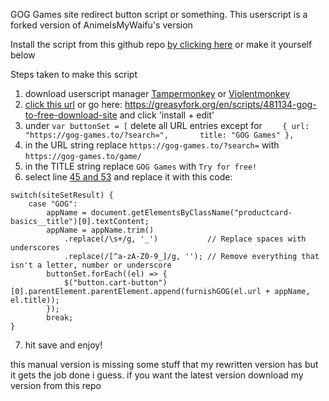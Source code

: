 GOG Games site redirect button script or something.
This userscript is a forked version of AnimeIsMyWaifu's version


Install the script from this github repo [by clicking here](https://raw.githubusercontent.com/Smealm/userscripts/refs/heads/main/GOG/Try%20for%20free/GOG%20try%20for%20free.user.js) or make it yourself below


Steps taken to make this script
1. download userscript manager [Tampermonkey](https://www.tampermonkey.net/) or [Violentmonkey](https://violentmonkey.github.io/)
2. [click this url](https://update.greasyfork.org/scripts/481134/GOG%20to%20Free%20Download%20Site.user.js) or go here: https://greasyfork.org/en/scripts/481134-gog-to-free-download-site and click 'install + edit'
3. under `var buttonSet = [` delete all URL entries except for `    { url: "https://gog-games.to/?search=",       title: "GOG Games" },`
4. in the URL string replace `https://gog-games.to/?search=` with `https://gog-games.to/game/`
5. in the TITLE string replace `GOG Games` with `Try for free!`
6. select line [45 and 53](https://files.catbox.moe/jf1h1z.png) and replace it with this code: 
```
switch(siteSetResult) {
    case "GOG":
        appName = document.getElementsByClassName("productcard-basics__title")[0].textContent;
        appName = appName.trim()
            .replace(/\s+/g, '_')           // Replace spaces with underscores
            .replace(/[^a-zA-Z0-9_]/g, ''); // Remove everything that isn't a letter, number or underscore
        buttonSet.forEach((el) => {
            $("button.cart-button")[0].parentElement.parentElement.append(furnishGOG(el.url + appName, el.title));
        });
        break;
}
```
7. hit save and enjoy!

this manual version is missing some stuff that my rewritten version has but it gets the job done i guess. if you want the latest version download my version from this repo



